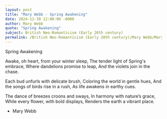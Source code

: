 ```yaml
---
layout: post
title: "Mary Webb - Spring Awakening"
date: 2024-12-30 12:00:00 -0000
author: Mary Webb
quote: "Spring Awakening"
subject: British Neo-Romanticism (Early 20th century)
permalink: /British Neo-Romanticism (Early 20th century)/Mary Webb/Mary Webb - Spring Awakening
---
```


Spring Awakening

Awake, oh heart, from your winter sleep,
The tender light of Spring's embrace,
Where dandelions promise to leap,
And the violets join in the chase.

Each bud unfurls with delicate brush,
Coloring the world in gentle hues,
And the songs of birds rise in a rush,
As life awakens in earthy cues.

The dance of breezes croons and sways,
In harmony with nature’s grace,
While every flower, with bold displays,
Renders the earth a vibrant place.


- Mary Webb
